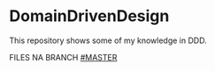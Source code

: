 # DomainDrivenDesign
This repository shows some of my knowledge in DDD.

FILES NA BRANCH <a href="https://github.com/VictorSantosDev/DomainDrivenDesign/tree/master">#MASTER</a>
